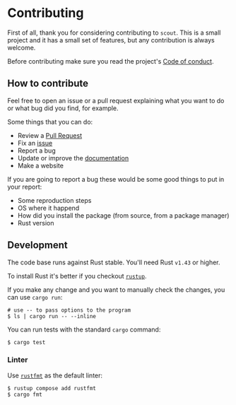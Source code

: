 # Contributing

First of all, thank you for considering contributing to `scout`. This is a small project and it has a small set of features, but any contribution is always welcome.

Before contributing make sure you read the project's [Code of conduct][coc].

## How to contribute

Feel free to open an issue or a pull request explaining what you want to do or what bug did you find, for example.

Some things that you can do:

* Review a [Pull Request][pulls]
* Fix an [issue][issues]
* Report a bug
* Update or improve the [documentation][docs]
* Make a website

If you are going to report a bug these would be some good things to put in your report:

* Some reproduction steps
* OS where it happend
* How did you install the package (from source, from a package manager)
* Rust version

## Development

The code base runs against Rust stable. You'll need Rust `v1.43` or higher.

To install Rust it's better if you checkout [`rustup`][rustup].

If you make any change and you want to manually check the changes, you can use `cargo run`:

```
# use -- to pass options to the program
$ ls | cargo run -- --inline
```

You can run tests with the standard `cargo` command:

```
$ cargo test
```

### Linter

Use [`rustfmt`][rustfmt] as the default linter:

```
$ rustup compose add rustfmt
$ cargo fmt
```

[coc]: ./CODE_OF_CONDUCT.md
[pulls]: https://github.com/jhbabon/scout/pulls
[issues]: https://github.com/jhbabon/scout/issues
[docs]: ./README.md
[rustup]: https://rustup.rs/
[rustfmt]: https://github.com/rust-lang/rustfmt
